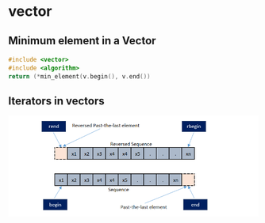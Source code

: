 # vector

## Minimum element in a Vector
```cpp
#include <vector>
#include <algorithm>
return (*min_element(v.begin(), v.end())
```

## Iterators in vectors
![](../z_Resources/Vector_List-iterator-functions.png)